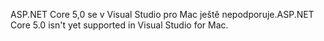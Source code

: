 <span data-ttu-id="bde8b-101">ASP.NET Core 5,0 se v Visual Studio pro Mac ještě nepodporuje.</span><span class="sxs-lookup"><span data-stu-id="bde8b-101">ASP.NET Core 5.0 isn't yet supported in Visual Studio for Mac.</span></span>
